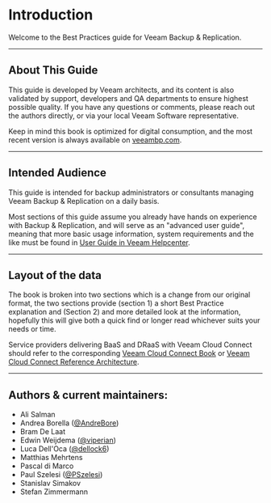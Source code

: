 # Introduction

Welcome to the Best Practices guide for Veeam Backup & Replication.

---
## About This Guide   

This guide is developed by Veeam architects, and its content is also validated
by support, developers and QA departments to ensure highest possible quality. If
you have any questions or comments, please reach out the authors directly, or
via your local Veeam Software representative.

Keep in mind this book is optimized for digital consumption, and the most recent version is always
available on [veeambp.com](https://www.veeambp.com).

----

## Intended Audience

This guide is intended for backup administrators or consultants managing Veeam
Backup & Replication on a daily basis.

Most sections of this guide assume you already have hands on experience with
Backup & Replication, and will serve as an "advanced user guide", meaning
that more basic usage information, system requirements and the like must be
found in [User Guide in Veeam Helpcenter](https://www.veeam.com/documentation-guides-datasheets.html).

----
## Layout of the data
The book is broken into two sections which is a change from our original format, the two sections provide (section 1) a short Best Practice explanation and (Section 2) and more detailed look at the information, hopefully this will give both a quick find or longer read whichever suits your needs or time.

Service providers delivering BaaS and DRaaS with Veeam Cloud Connect should
refer to the corresponding
[Veeam Cloud Connect Book](https://www.vccbook.io/) or [Veeam Cloud Connect Reference Architecture](https://www.veeam.com/wp-cloud-connect-reference-architecture-v9.html).

----
## Authors & current maintainers:

* Ali Salman
* Andrea Borella ([@AndreBore](https://twitter.com/andrebore))
* Bram De Laat
* Edwin Weijdema ([@viperian](https://twitter.com/viperian))
* Luca Dell'Oca ([@dellock6](https://twitter.com/dellock6))
* Matthias Mehrtens
* Pascal di Marco
* Paul Szelesi ([@PSzelesi](https://twitter.com/PSzelesi))
* Stanislav Simakov
* Stefan Zimmermann
